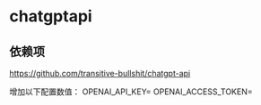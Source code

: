 # chatgptapi

## 依赖项
https://github.com/transitive-bullshit/chatgpt-api

增加以下配置数值：
OPENAI_API_KEY=
OPENAI_ACCESS_TOKEN=